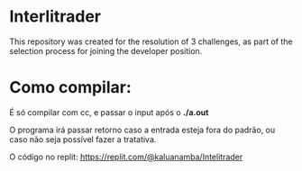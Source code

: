 # Interlitrader
This repository was created for the resolution of 3 challenges, as part of the selection process for joining the developer position.

<h1>Como compilar: </h1>
<p>É só compilar com cc, e passar o input após o <strong>./a.out</strong>
</p>
O programa irá passar retorno caso a entrada esteja fora do padrão, ou caso não seja possível fazer a tratativa.

O código no replit: https://replit.com/@kaluanamba/Intelitrader
</p>
